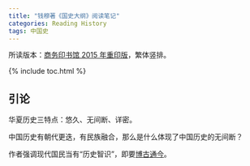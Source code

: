 ```yaml
---
title: "钱穆著《国史大纲》阅读笔记"
categories: Reading History
tags: 中国史
---
```


所读版本：[商务印书馆 2015 年重印版](https://book.douban.com/subject/1046492/)，繁体竖排。

{% include toc.html %}

## 引论

华夏历史三特点：悠久、无间断、详密。

中国历史有朝代更迭，有民族融合，那么是什么体现了中国历史的无间断？

作者强调现代国民当有“历史智识”，即要[博古通今](https://baike.baidu.com/item/%E5%8D%9A%E5%8F%A4%E9%80%9A%E4%BB%8A)。
